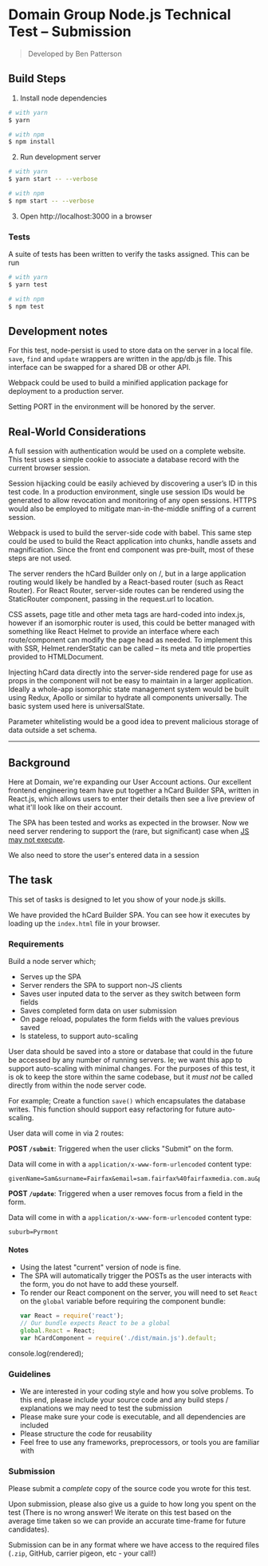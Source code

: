 # Domain Group Node.js Technical Test – Submission
> Developed by Ben Patterson

## Build Steps

1. Install node dependencies
```bash
# with yarn 
$ yarn

# with npm
$ npm install
```
2. Run development server
```bash
# with yarn 
$ yarn start -- --verbose

# with npm
$ npm start -- --verbose
```
3. Open http://localhost:3000 in a browser

### Tests

A suite of tests has been written to verify the tasks assigned. This can be run 
```bash
# with yarn 
$ yarn test

# with npm
$ npm test
```

## Development notes

For this test, node-persist is used to store data on the server in a local file. `save`, `find` and `update` wrappers are written in the app/db.js file. This interface can be swapped for a shared DB or other API.

Webpack could be used to build a minified application package for deployment to a production server. 

Setting PORT in the environment will be honored by the server.

## Real-World Considerations

A full session with authentication would be used on a complete website. This test uses a simple cookie to associate a database record with the current browser session.

Session hijacking could be easily achieved by discovering a user’s ID in this test code. In a production environment, single use session IDs would be generated to allow revocation and monitoring of any open sessions. HTTPS would also be employed to mitigate man-in-the-middle sniffing of a current session.

Webpack is used to build the server-side code with babel. This same step could be used to build the React application into chunks, handle assets and magnification. Since the front end component was pre-built, most of these steps are not used.

The server renders the hCard Builder only on /, but in a large application routing would likely be handled by a React-based router (such as React Router). For React Router, server-side routes can be rendered using the StaticRouter component, passing in the request.url to location.

CSS assets, page title and other meta tags are hard-coded into index.js, however if an isomorphic router is used, this could be better managed with something like React Helmet to provide an interface where each route/component can modify the page head as needed. To implement this with SSR, Helmet.renderStatic can be called – its meta and title properties provided to HTMLDocument.

Injecting hCard data directly into the server-side rendered page for use as props in the component will not be easy to maintain in a larger application. Ideally a whole-app isomorphic state management system would be built using Redux, Apollo or similar to hydrate all components universally. The basic system used here is universalState.

Parameter whitelisting would be a good idea to prevent malicious storage of data outside a set schema.

* * *

## Background

Here at Domain, we're expanding our User Account actions.
Our excellent frontend engineering team have put together a hCard Builder SPA,
written in React.js,
which allows users to enter their details
then see a live preview of what it'll look like on their account.

The SPA has been tested and works as expected in the browser.
Now we need server rendering to support the
(rare, but significant)
case when
[JS may not execute](http://kryogenix.org/code/browser/everyonehasjs.html).

We also need to store the user's entered data in a session

## The task

This set of tasks is designed to let you show of your node.js skills.

We have provided the hCard Builder SPA.
You can see how it executes by loading up the `index.html` file in your browser.

### Requirements

Build a node server which;

* Serves up the SPA
* Server renders the SPA to support non-JS clients
* Saves user inputed data to the server as they switch between form fields
* Saves completed form data on user submission
* On page reload, populates the form fields with the values previous saved
* Is stateless, to support auto-scaling

User data should be saved into a store or database
that could in the future be accessed by any number of running servers.
Ie; we want this app to support auto-scaling with minimal changes.
For the purposes of this test,
it is ok to keep the store within the same codebase,
but it _must not_ be called directly from within the node server code.

For example;
Create a function `save()` which encapsulates the database writes.
This function should support easy refactoring for future auto-scaling.

User data will come in via 2 routes:

**POST `/submit`**:
Triggered when the user clicks "Submit" on the form.

Data will come in with a `application/x-www-form-urlencoded` content type:

```
givenName=Sam&surname=Fairfax&email=sam.fairfax%40fairfaxmedia.com.au&phone=0292822833&houseNumber=100&street=Harris+Street&suburb=Pyrmont&state=NSW&postcode=2009&country=Australia
```

**POST `/update`**:
Triggered when a user removes focus from a field in the form.

Data will come in with a `application/x-www-form-urlencoded` content type:

```
suburb=Pyrmont
```

#### Notes

* Using the latest "current" version of node is fine.
* The SPA will automatically trigger the POSTs as the user interacts with the
  form,
  you do not have to add these yourself.
* To render our React component on the server, you will need to set `React` on
  the `global` variable before requiring the component bundle:
  ```javascript
  var React = require('react');
  // Our bundle expects React to be a global
  global.React = React;
  var hCardComponent = require('./dist/main.js').default;
  ```

console.log(rendered);

### Guidelines

* We are interested in your coding style and how you solve problems.
  To this end,
  please include your source code and any build steps / explanations we may
  need to test the submission
* Please make sure your code is executable,
  and all dependencies are included
* Please structure the code for reusability
* Feel free to use any frameworks, preprocessors, or tools you are familiar with

### Submission

Please submit a *complete* copy of the source code you wrote for this test.

Upon submission, please also give us a guide to how long you spent on the test
(There is no wrong answer! We iterate on this test based on the average time
taken so we can provide an accurate time-frame for future candidates).

Submission can be in any format where we have access to the required files
(`.zip`, GitHub, carrier pigeon, etc - your call!)
